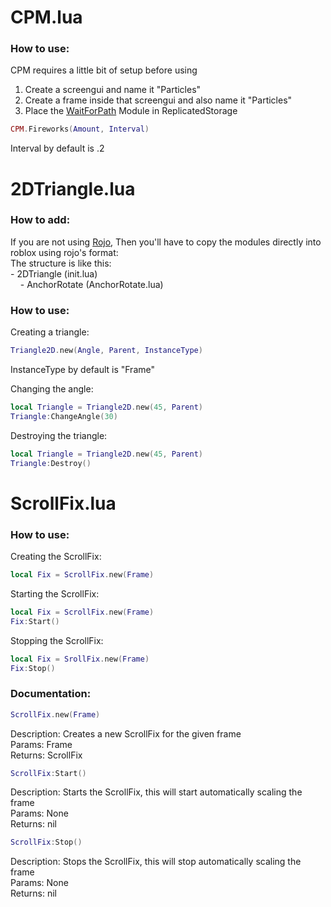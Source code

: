 # CPM.lua
### How to use:

CPM requires a little bit of setup before using
1. Create a screengui and name it "Particles"
2. Create a frame inside that screengui and also name it "Particles"
3. Place the [WaitForPath](https://devforum.roblox.com/uploads/short-url/mUXElMJBOjChH6mSyJAim7d0m5p.rbxmx) Module in ReplicatedStorage

```lua
CPM.Fireworks(Amount, Interval)
```
Interval by default is .2

# 2DTriangle.lua
### How to add:

If you are not using [Rojo](https://rojo.space/), Then you'll have to copy the modules directly into roblox using rojo's format:
<br />The structure is like this:
<br />- 2DTriangle (init.lua)
<br />&nbsp;&nbsp;&nbsp;&nbsp;- AnchorRotate (AnchorRotate.lua)
 
### How to use:

Creating a triangle:
```lua
Triangle2D.new(Angle, Parent, InstanceType)
```
InstanceType by default is "Frame"

Changing the angle:
```lua
local Triangle = Triangle2D.new(45, Parent)
Triangle:ChangeAngle(30)
```

Destroying the triangle:
```lua
local Triangle = Triangle2D.new(45, Parent)
Triangle:Destroy()
```

# ScrollFix.lua
### How to use:

Creating the ScrollFix:
```lua
local Fix = ScrollFix.new(Frame)
```

Starting the ScrollFix:
```lua
local Fix = ScrollFix.new(Frame)
Fix:Start()
```

Stopping the ScrollFix:
```lua
local Fix = SrollFix.new(Frame)
Fix:Stop()
```

### Documentation:

```lua
ScrollFix.new(Frame)
```
Description: Creates a new ScrollFix for the given frame
<br>Params: Frame
<br>Returns: ScrollFix

```lua
ScrollFix:Start()
```
Description: Starts the ScrollFix, this will start automatically scaling the frame
<br>Params: None
<br>Returns: nil 

```lua
ScrollFix:Stop()
```
Description: Stops the ScrollFix, this will stop automatically scaling the frame
<br>Params: None
<br>Returns: nil 
